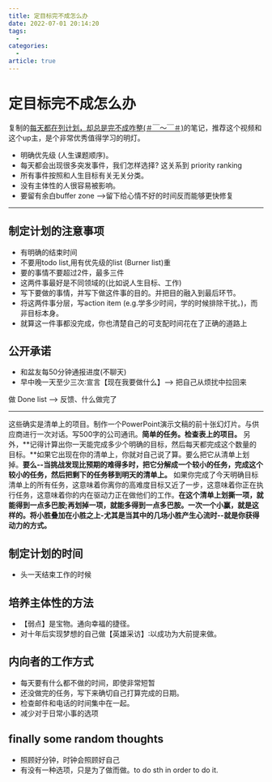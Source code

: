 ```yaml
---
title: 定目标完不成怎么办
date: 2022-07-01 20:14:20
tags:
  - 
categories:
  - 
article: true
---
```


# 定目标完不成怎么办

复制的[每天都在列计划，却总是完不成咋整(＃￣～￣＃)](https://www.bilibili.com/video/BV1EY4y137De)的笔记，推荐这个视频和这个up主，是个非常优秀值得学习的明灯。

- 明确优先级 (人生课题顺序)。
- 每天都会出现很多突发事件，我们怎样选择? 这关系到 priority ranking
- 所有事件按照和人生目标有关无关分类。
- 没有主体性的人很容易被影响。
- 要留有余白buffer zone —>留下给心情不好的时间反而能够更快修复

---

## 制定计划的注意事项

- 有明确的结束时间
- 不要用todo list,用有优先级的list (Burner list)重
- 要的事情不要超过2件，最多三件
- 这两件事最好是不同领域的(比如说人生目标、工作)
- 写下要做的事情，并写下做这件事的目的。并把目的融入到最后环节。
- 将这两件事分层，写action item (e.g.学多少时间，学的时候排除干扰。)，而非目标本身。
- 就算这一件事都没完成，你也清楚自己的可支配时间花在了正确的道路上

## 公开承诺

- 和盆友每50分钟通报进度(不聊天)
- 早中晚一天至少三次∶宣言【现在我要做什么】--> 把自己从烦扰中拉回来

做 Done list --> 反馈、什么做完了

---

这些确实是清单上的项目。制作一个PowerPoint演示文稿的前十张幻灯片。与供应商进行一次对话。写500字的公司通讯。**简单的任务。检查表上的项目。**
另外，**记得计算出你一天能完成多少个明确的目标，然后每天都完成这个数量的目标。**如果它出现在你的清单上，你就对自己说了算。要么把它从清单上划掉。**要么--当挑战发现比预期的难得多时，把它分解成一个较小的任务，完成这个较小的任务，然后把剩下的任务移到明天的清单上。**
如果你完成了今天明确目标清单上的所有任务，这意味着你离你的高难度目标又近了一步，这意味着你正在执行任务，这意味着你的内在驱动力正在做他们的工作。**在这个清单上划撕一项，就能得到一点多巴胺;再划掉一项，就能多得到一点多巴胺。一次一个小赢，就是这样的。将小胜叠加在小胜之上-尤其是当其中的几场小胜产生心流时--就是你获得动力的方式。**

## 制定计划的时间

- 头一天结束工作的时候

## 培养主体性的方法

- 【弱点】是宝物。通向幸福的捷径。
- 对十年后实现梦想的自己做【英雄采访】∶以成功为大前提来做。

## 内向者的工作方式

- 每天要有什么都不做的时间，即使非常短暂
- 还没做完的任务，写下来确切自己打算完成的日期。
- 检查邮件和电话的时间集中在一起。
- 减少对于日常小事的选项

## finally some random thoughts

- 照顾好分钟，时钟会照顾好自己
- 有没有一种选项，只是为了做而做。to do sth in order to do it.
